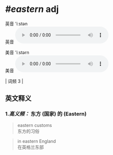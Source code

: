 # ***\#eastern*** adj
英音 'iːstən  
英音
<audio src="./media/eastern-B.aac" controls="controls"></audio>

美音 'iːstərn  
美音
<audio src="./media/eastern.aac" controls="controls"></audio>



| 词频 3 |  

英文释义
---
### 1.*高义频：* **东方 (国家) 的 (Eastern)**  

 > eastern customs   
 > 东方的习俗    

 > in eastern England  
 > 在英格兰东部    


